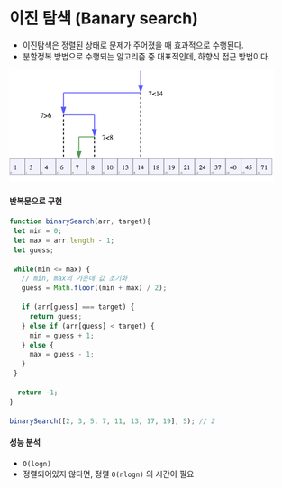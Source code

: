 # 이진 탐색 \(Banary search\)

* 이진탐색은 정렬된 상태로 문제가 주어졌을 때 효과적으로 수행된다.
* 분할정복 방법으로 수행되는  알고리즘 중 대표적인데, 하향식 접근 방법이다. 

![](../../.gitbook/assets/image%20%286%29.png)

#### 반복문으로 구현

```javascript
function binarySearch(arr, target){
 let min = 0;
 let max = arr.length - 1;
 let guess;
 
 while(min <= max) {
   // min, max의 가운데 값 초기화
   guess = Math.floor((min + max) / 2);
   
   if (arr[guess] === target) {
     return guess;
   } else if (arr[guess] < target) {
     min = guess + 1;
   } else {
     max = guess - 1;
   }
 }

  return -1;    
}

binarySearch([2, 3, 5, 7, 11, 13, 17, 19], 5); // 2
```

#### 성능 분석

* `O(logn)`
* 정렬되어있지 않다면, 정렬 `O(nlogn)` 의 시간이 필요



